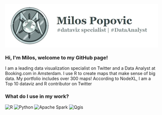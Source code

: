 

<img src="/src/logo.jpg" alt="banner" align="center"/>

### Hi, I'm Milos, welcome to my GitHub page!

I am a leading data visualization specialist on Twitter and a Data Analyst at Booking.com in Amsterdam.
I use R to create maps that make sense of big data. My portfolio includes over 300 maps! 
According to NodeXL, I am a Top 10 dataviz and R contributor on Twitter

### What do I use in my work?
<p>
  <img alt="R" src="https://img.shields.io/badge/R-276DC3?logo=r&logoColor=white&style=plastic"/>
  <img alt="Python" src="https://img.shields.io/badge/Python-3776AB?logo=python&logoColor=white&style=plastic"/>
  <img alt="Apache Spark" src="https://img.shields.io/badge/Apache Spark-E25A1C?logo=ApacheSpark&logoColor=white&style=plastic"/>
  <img alt="Qgis" src="https://img.shields.io/badge/Qgis-589632?logo=Qgis&logoColor=white&style=plastic"/>

</p>

<!--
**milos-agathon/milos-agathon** is a ✨ _special_ ✨ repository because its `README.md` (this file) appears on your GitHub profile.

Here are some ideas to get you started:

- 🔭 I’m currently working on ...
- 🌱 I’m currently learning ...
- 👯 I’m looking to collaborate on ...
- 🤔 I’m looking for help with ...
- 💬 Ask me about ...
- 📫 How to reach me: ...
- 😄 Pronouns: ...
- ⚡ Fun fact: ...
-->
